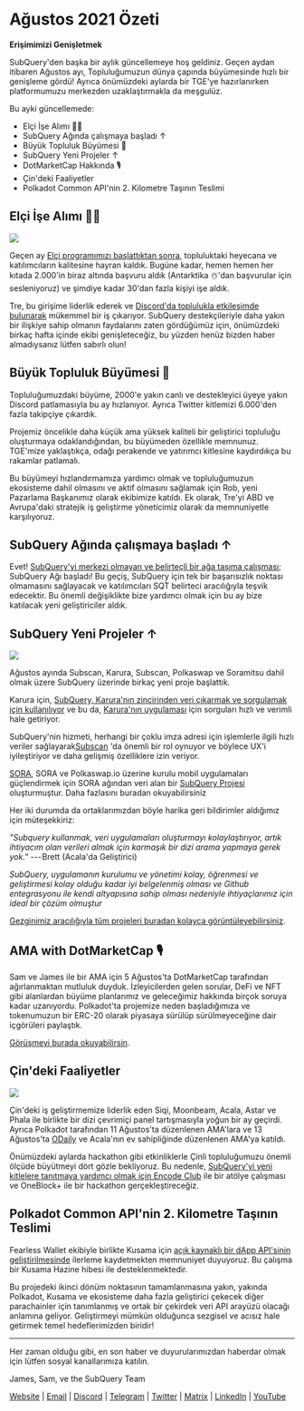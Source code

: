 # Ağustos 2021 Özeti

**Erişimimizi Genişletmek**

SubQuery'den başka bir aylık güncellemeye hoş geldiniz. Geçen aydan itibaren Ağustos ayı, Topluluğumuzun dünya çapında büyümesinde hızlı bir genişleme gördü! Ayrıca önümüzdeki aylarda bir TGE'ye hazırlanırken platformumuzu merkezden uzaklaştırmakla da meşgulüz.

Bu ayki güncellemede:

- Elçi İşe Alımı 👩‍💼
- SubQuery Ağında çalışmaya başladı ↑
- Büyük Topluluk Büyümesi 🚀
- SubQuery Yeni Projeler ↑
- DotMarketCap Hakkında 🎙
- Çin'deki Faaliyetler
- Polkadot Common API'nin 2. Kilometre Taşının Teslimi

## Elçi İşe Alımı 👩‍💼

![](https://miro.medium.com/max/1400/0*_nOcsPjhQxta_FPH)

Geçen ay [Elçi programımızı başlattıktan sonra](../blogs/20210713-Introducing-the-SubQuery-Ambassador-Program.md), topluluktaki heyecana ve katılımcıların kalitesine hayran kaldık. Bugüne kadar, hemen hemen her kıtada 2.000'in biraz altında başvuru aldık (Antarktika ☃️'dan başvurular için sesleniyoruz) ve şimdiye kadar 30'dan fazla kişiyi işe aldık.

Tre, bu girişime liderlik ederek ve [Discord'da toplulukla etkileşimde bulunarak](https://discord.com/invite/78zg8aBSMG) mükemmel bir iş çıkarıyor. SubQuery destekçileriyle daha yakın bir ilişkiye sahip olmanın faydalarını zaten gördüğümüz için, önümüzdeki birkaç hafta içinde ekibi genişleteceğiz, bu yüzden henüz bizden haber almadıysanız lütfen sabırlı olun!

## Büyük Topluluk Büyümesi 🚀

Topluluğumuzdaki büyüme, 2000'e yakın canlı ve destekleyici üyeye yakın Discord patlamasıyla bu ay hızlanıyor. Ayrıca Twitter kitlemizi 6.000'den fazla takipçiye çıkardık.

Projemiz öncelikle daha küçük ama yüksek kaliteli bir geliştirici topluluğu oluşturmaya odaklandığından, bu büyümeden özellikle memnunuz. TGE'mize yaklaştıkça, odağı perakende ve yatırımcı kitlesine kaydırdıkça bu rakamlar patlamalı.

Bu büyümeyi hızlandırmamıza yardımcı olmak ve topluluğumuzun ekosisteme dahil olmasını ve aktif olmasını sağlamak için Rob, yeni Pazarlama Başkanımız olarak ekibimize katıldı. Ek olarak, Tre'yi ABD ve Avrupa'daki stratejik iş geliştirme yöneticimiz olarak da memnuniyetle karşılıyoruz.

## SubQuery Ağında çalışmaya başladı ↑

Evet! [SubQuery'yi merkezi olmayan ve belirteçli bir ağa taşıma çalışması](../blogs/20210614-Introducing-SubQuery-Network-The-Next-Big-Step-Towards-our-Decentralised-Future.md); SubQuery Ağı başladı! Bu geçiş, SubQuery için tek bir başarısızlık noktası olmamasını sağlayacak ve katılımcıları SQT belirteci aracılığıyla teşvik edecektir. Bu önemli değişiklikte bize yardımcı olmak için bu ay bize katılacak yeni geliştiriciler aldık.

## SubQuery Yeni Projeler ↑

![](https://miro.medium.com/max/4800/1*yUruZPSKP_0BA6mA72P8xg.gif)

Ağustos ayında Subscan, Karura, Subscan, Polkaswap ve Soramitsu dahil olmak üzere SubQuery üzerinde birkaç yeni proje başlattık.

Karura için, [SubQuery, Karura'nın zincirinden veri çıkarmak ve sorgulamak için kullanılıyor](../customer_announcements/20210819-Karura-Integrates-with-SubQuery-to-Aggregate-and-Serve-DeFi-Data-to-Kusama-Builders.md) ve bu da, [Karura'nın uygulaması](https://apps.karura.network/) için sorguları hızlı ve verimli hale getiriyor.

SubQuery'nin hizmeti, herhangi bir çoklu imza adresi için işlemlerle ilgili hızlı veriler sağlayarak[Subscan](https://www.subscan.io/) 'da önemli bir rol oynuyor ve böylece UX'i iyileştiriyor ve daha gelişmiş özelliklere izin veriyor.

[SORA](https://sora.org/), SORA ve Polkaswap.io üzerine kurulu mobil uygulamaları güçlendirmek için SORA ağından veri alan bir [SubQuery Projesi](../customer_announcements/20210825-SORA-Integrates-SubQuery-to-Provide-Data-to-the-SORA-Network.md) oluşturmuştur. Daha fazlasını buradan okuyabilirsiniz

Her iki durumda da ortaklarımızdan böyle harika geri bildirimler aldığımız için müteşekkiriz:

*"Subquery kullanmak, veri uygulamaları oluşturmayı kolaylaştırıyor, artık ihtiyacım olan verileri almak için karmaşık bir dizi arama yapmaya gerek yok."* --- Brett (Acala'da Geliştirici)

_SubQuery, uygulamanın kurulumu ve yönetimi kolay, öğrenmesi ve geliştirmesi kolay olduğu kadar iyi belgelenmiş olması ve Github entegrasyonu ile kendi altyapısına sahip olması nedeniyle ihtiyaçlarımız için ideal bir çözüm olmuştur_

[Gezginimiz aracılığıyla tüm projeleri buradan kolayca görüntüleyebilirsiniz](https://explorer.subquery.network/).

## AMA with DotMarketCap 🎙

Sam ve James ile bir AMA için 5 Ağustos'ta DotMarketCap tarafından ağırlanmaktan mutluluk duyduk. İzleyicilerden gelen sorular, DeFi ve NFT gibi alanlardan büyüme planlarımız ve geleceğimiz hakkında birçok soruya kadar uzanıyordu. Polkadot'ta projemize neden başladığımıza ve tokenumuzun bir ERC-20 olarak piyasaya sürülüp sürülmeyeceğine dair içgörüleri paylaştık.

[Görüşmeyi burada okuyabilirsin](https://dotmarketcap.com/blog-detail/288/ama30-recap-polkawarriors-x-subquery).

## Çin'deki Faaliyetler

![](https://miro.medium.com/max/1400/0*A5oqsryFRbGX0MDx)

Çin'deki iş geliştirmemize liderlik eden Siqi, Moonbeam, Acala, Astar ve Phala ile birlikte bir dizi çevrimiçi panel tartışmasıyla yoğun bir ay geçirdi. Ayrıca Polkadot tarafından 11 Ağustos'ta düzenlenen AMA'lara ve 13 Ağustos'ta [ODaily](http://www.odaily.com/) ve Acala'nın ev sahipliğinde düzenlenen AMA'ya katıldı.

Önümüzdeki aylarda hackathon gibi etkinliklerle Çinli topluluğumuzu önemli ölçüde büyütmeyi dört gözle bekliyoruz. Bu nedenle, [SubQuery'yi yeni kitlelere tanıtmaya yardımcı olmak için Encode Club](https://www.eventbrite.co.uk/e/polkadot-hackathon-subquery-workshop-tickets-167321106935?aff=ebdsoporgprofile) ile bir atölye çalışması ve OneBlock+ ile bir hackathon gerçekleştireceğiz.

## Polkadot Common API'nin 2. Kilometre Taşının Teslimi

Fearless Wallet ekibiyle birlikte Kusama için [açık kaynaklı bir dApp API'sinin geliştirilmesinde](https://docs.google.com/document/d/13L8HBwB6VB-n2g274FFFJKORYPJsq744C6H8iEDQ0-0/edit) ilerleme kaydetmekten memnuniyet duyuyoruz. Bu çalışma bir Kusama Hazine hibesi ile desteklenmektedir.

Bu projedeki ikinci dönüm noktasının tamamlanmasına yakın, yakında Polkadot, Kusama ve ekosisteme daha fazla geliştirici çekecek diğer parachainler için tanımlanmış ve ortak bir çekirdek veri API arayüzü olacağı anlamına geliyor. Geliştirmeyi mümkün olduğunca sezgisel ve acısız hale getirmek temel hedeflerimizden biridir!

---

Her zaman olduğu gibi, en son haber ve duyurularımızdan haberdar olmak için lütfen sosyal kanallarımıza katılın.

James, Sam, ve the SubQuery Team

[Website](https://subquery.network/) | [Email](mailto:hello@subquery.network) | [Discord](https://discord.com/invite/78zg8aBSMG) | [Telegram](https://t.me/subquerynetwork) | [Twitter](https://twitter.com/subquerynetwork) | [Matrix](https://matrix.to/#/#subquery:matrix.org) | [LinkedIn](https://www.linkedin.com/company/subquery) | [YouTube](https://www.youtube.com/channel/UCi1a6NUUjegcLHDFLr7CqLw)
